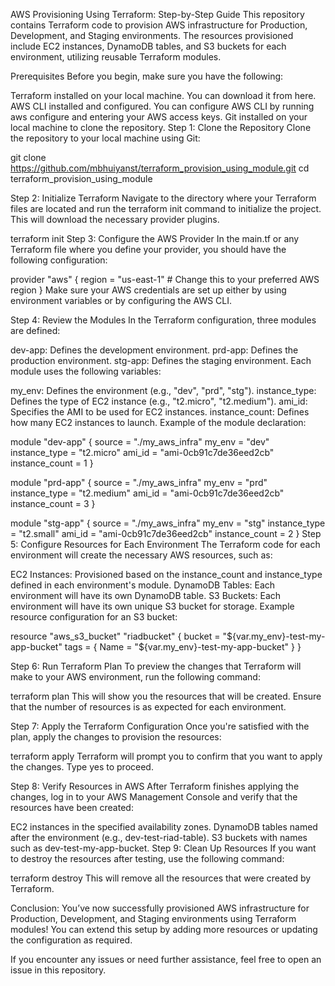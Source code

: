 AWS Provisioning Using Terraform: Step-by-Step Guide
This repository contains Terraform code to provision AWS infrastructure for Production, Development, and Staging environments. The resources provisioned include EC2 instances, DynamoDB tables, and S3 buckets for each environment, utilizing reusable Terraform modules.

Prerequisites
Before you begin, make sure you have the following:

Terraform installed on your local machine. You can download it from here.
AWS CLI installed and configured. You can configure AWS CLI by running aws configure and entering your AWS access keys.
Git installed on your local machine to clone the repository.
Step 1: Clone the Repository
Clone the repository to your local machine using Git:


git clone https://github.com/mbhuiyanst/terraform_provision_using_module.git
cd terraform_provision_using_module

Step 2: Initialize Terraform
Navigate to the directory where your Terraform files are located and run the terraform init command to initialize the project. This will download the necessary provider plugins.


terraform init
Step 3: Configure the AWS Provider
In the main.tf or any Terraform file where you define your provider, you should have the following configuration:


provider "aws" {
  region = "us-east-1" # Change this to your preferred AWS region
}
Make sure your AWS credentials are set up either by using environment variables or by configuring the AWS CLI.

Step 4: Review the Modules
In the Terraform configuration, three modules are defined:

dev-app: Defines the development environment.
prd-app: Defines the production environment.
stg-app: Defines the staging environment.
Each module uses the following variables:

my_env: Defines the environment (e.g., "dev", "prd", "stg").
instance_type: Defines the type of EC2 instance (e.g., "t2.micro", "t2.medium").
ami_id: Specifies the AMI to be used for EC2 instances.
instance_count: Defines how many EC2 instances to launch.
Example of the module declaration:


module "dev-app" {
  source         = "./my_aws_infra"
  my_env         = "dev"
  instance_type  = "t2.micro"
  ami_id         = "ami-0cb91c7de36eed2cb"
  instance_count = 1
}

module "prd-app" {
  source         = "./my_aws_infra"
  my_env         = "prd"
  instance_type  = "t2.medium"
  ami_id         = "ami-0cb91c7de36eed2cb"
  instance_count = 3
}

module "stg-app" {
  source         = "./my_aws_infra"
  my_env         = "stg"
  instance_type  = "t2.small"
  ami_id         = "ami-0cb91c7de36eed2cb"
  instance_count = 2
}
Step 5: Configure Resources for Each Environment
The Terraform code for each environment will create the necessary AWS resources, such as:

EC2 Instances: Provisioned based on the instance_count and instance_type defined in each environment's module.
DynamoDB Tables: Each environment will have its own DynamoDB table.
S3 Buckets: Each environment will have its own unique S3 bucket for storage.
Example resource configuration for an S3 bucket:


resource "aws_s3_bucket" "riadbucket" {
  bucket = "${var.my_env}-test-my-app-bucket"
  tags = {
    Name = "${var.my_env}-test-my-app-bucket"
  }
}

Step 6: Run Terraform Plan
To preview the changes that Terraform will make to your AWS environment, run the following command:


terraform plan
This will show you the resources that will be created. Ensure that the number of resources is as expected for each environment.

Step 7: Apply the Terraform Configuration
Once you're satisfied with the plan, apply the changes to provision the resources:



terraform apply
Terraform will prompt you to confirm that you want to apply the changes. Type yes to proceed.

Step 8: Verify Resources in AWS
After Terraform finishes applying the changes, log in to your AWS Management Console and verify that the resources have been created:

EC2 instances in the specified availability zones.
DynamoDB tables named after the environment (e.g., dev-test-riad-table).
S3 buckets with names such as dev-test-my-app-bucket.
Step 9: Clean Up Resources
If you want to destroy the resources after testing, use the following command:


terraform destroy
This will remove all the resources that were created by Terraform.


Conclusion:
You’ve now successfully provisioned AWS infrastructure for Production, Development, and Staging environments using Terraform modules! You can extend this setup by adding more resources or updating the configuration as required.

If you encounter any issues or need further assistance, feel free to open an issue in this repository.

